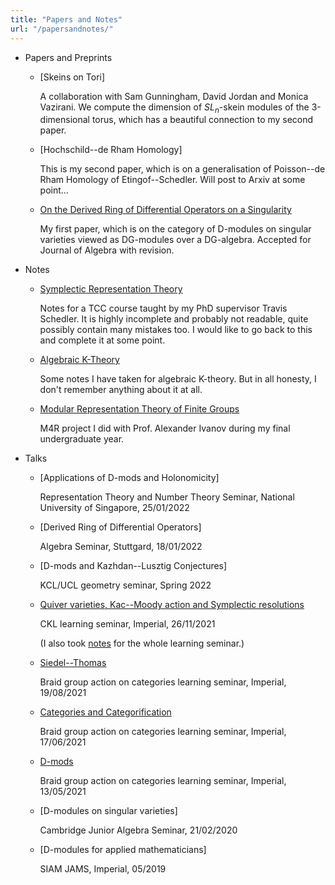 ```yaml
---
title: "Papers and Notes"
url: "/papersandnotes/"
---
```


- Papers and Preprints
  - [Skeins on Tori]

    A collaboration with Sam Gunningham, David Jordan and Monica Vazirani. We compute the dimension of $SL_n$-skein modules of the 3-dimensional torus, which has a beautiful connection to my second paper.

  - [Hochschild--de Rham Homology]

    This is my second paper, which is on a generalisation of Poisson--de Rham Homology of Etingof--Schedler. Will post to Arxiv at some point...

  - [On the Derived Ring of Differential Operators on a Singularity](https://arxiv.org/pdf/2110.03100.pdf)

    My first paper, which is on the category of D-modules on singular varieties viewed as DG-modules over a DG-algebra. Accepted for Journal of Algebra with revision. 
  

- Notes   
  - [Symplectic Representation Theory](https://www.overleaf.com/read/smbkcqdckxhv)
  
    Notes for a TCC course taught by my PhD supervisor Travis Schedler. It is highly incomplete and probably not readable, quite possibly contain many mistakes too. I would like to go back to this and complete it at some point. 
  
  - [Algebraic K-Theory](https://www.overleaf.com/read/gvhxswcvmxpp)
  
    Some notes I have taken for algebraic K-theory. But in all honesty, I don't remember anything about it at all. 
  - [Modular Representation Theory of Finite Groups](/pdfs/M4R.pdf)
   
    M4R project I did with Prof. Alexander Ivanov during my final undergraduate year. 

- Talks
  - [Applications of D-mods and Holonomicity]

    Representation Theory and Number Theory Seminar, National University of Singapore, 25/01/2022

  - [Derived Ring of Differential Operators]
    
    Algebra Seminar, Stuttgard, 18/01/2022

  - [D-mods and Kazhdan--Lusztig Conjectures]

    KCL/UCL geometry seminar, Spring 2022

  - [Quiver varieties, Kac--Moody action and Symplectic resolutions](/pdfs/Talk%2026.11.2021%20Nakajima%20Quiver%20Varieties.pdf)

    CKL learning seminar, Imperial, 26/11/2021
    
    (I also took [notes](/pdfs/Braid%20group%20action%20on%20categories%20-%20learning%20seminar.pdf) for the whole learning seminar.)

  - [Siedel--Thomas](/pdfs/Seidel%20Thomas.pdf)

    Braid group action on categories learning seminar, Imperial, 19/08/2021

  - [Categories and Categorification](/pdfs/Category%20and%20Categorification.pdf)

    Braid group action on categories learning seminar, Imperial, 17/06/2021

  - [D-mods](/pdfs/D-mod%2013-05-2021.pdf)

    Braid group action on categories learning seminar, Imperial, 13/05/2021

  - [D-modules on singular varieties]

    Cambridge Junior Algebra Seminar, 21/02/2020

  - [D-modules for applied mathematicians]

    SIAM JAMS, Imperial, 05/2019
